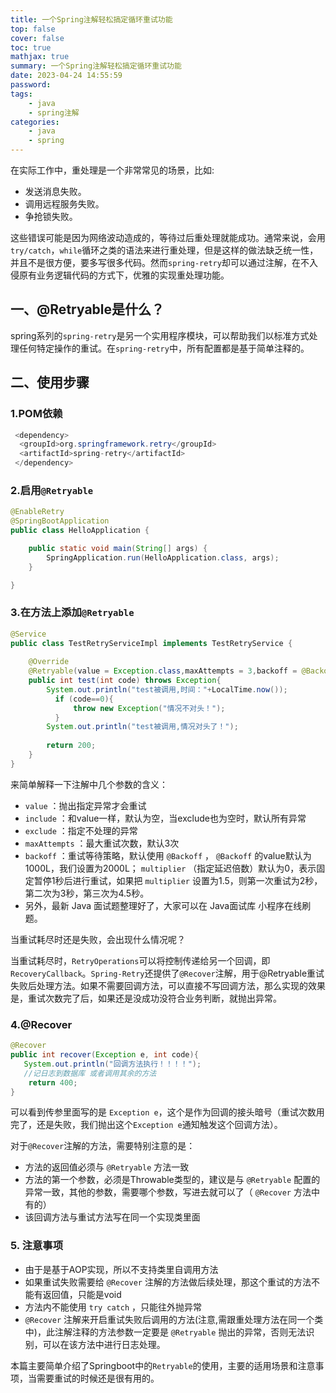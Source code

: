 ```yaml
---
title: 一个Spring注解轻松搞定循环重试功能
top: false
cover: false
toc: true
mathjax: true
summary: 一个Spring注解轻松搞定循环重试功能
date: 2023-04-24 14:55:59
password:
tags:
    - java
    - spring注解
categories:
    - java
    - spring
---
```

在实际工作中，重处理是一个非常常见的场景，比如:

 *  发送消息失败。
 *  调用远程服务失败。
 *  争抢锁失败。

这些错误可能是因为网络波动造成的，等待过后重处理就能成功。通常来说，会用`try/catch`，`while`循环之类的语法来进行重处理，但是这样的做法缺乏统一性，并且不是很方便，要多写很多代码。然而`spring-retry`却可以通过注解，在不入侵原有业务逻辑代码的方式下，优雅的实现重处理功能。

## 一、@Retryable是什么？ 

spring系列的`spring-retry`是另一个实用程序模块，可以帮助我们以标准方式处理任何特定操作的重试。在`spring-retry`中，所有配置都是基于简单注释的。

## 二、使用步骤 

### 1.POM依赖 

```java
 <dependency>
  <groupId>org.springframework.retry</groupId>
  <artifactId>spring-retry</artifactId>
 </dependency>
```

### 2.启用`@Retryable` 

```java
@EnableRetry
@SpringBootApplication
public class HelloApplication {

    public static void main(String[] args) {
        SpringApplication.run(HelloApplication.class, args);
    }

}
```

### 3.在方法上添加`@Retryable` 

```java
@Service
public class TestRetryServiceImpl implements TestRetryService {
 
    @Override
    @Retryable(value = Exception.class,maxAttempts = 3,backoff = @Backoff(delay = 2000,multiplier = 1.5))
    public int test(int code) throws Exception{
        System.out.println("test被调用,时间："+LocalTime.now());
          if (code==0){
              throw new Exception("情况不对头！");
          }
        System.out.println("test被调用,情况对头了！");
 
        return 200;
    }
}
```

来简单解释一下注解中几个参数的含义：

 *  `value` ：抛出指定异常才会重试
 *  `include` ：和value一样，默认为空，当exclude也为空时，默认所有异常
 *  `exclude` ：指定不处理的异常
 *  `maxAttempts` ：最大重试次数，默认3次
 *  `backoff` ：重试等待策略，默认使用 `@Backoff` ， `@Backoff` 的value默认为1000L，我们设置为2000L； `multiplier` （指定延迟倍数）默认为0，表示固定暂停1秒后进行重试，如果把 `multiplier` 设置为1.5，则第一次重试为2秒，第二次为3秒，第三次为4.5秒。
 *  另外，最新 Java 面试题整理好了，大家可以在 Java面试库 小程序在线刷题。

当重试耗尽时还是失败，会出现什么情况呢？

当重试耗尽时，`RetryOperations`可以将控制传递给另一个回调，即`RecoveryCallback`。`Spring-Retry`还提供了`@Recover`注解，用于@Retryable重试失败后处理方法。如果不需要回调方法，可以直接不写回调方法，那么实现的效果是，重试次数完了后，如果还是没成功没符合业务判断，就抛出异常。

### 4.@Recover 

```java
@Recover
public int recover(Exception e, int code){
   System.out.println("回调方法执行！！！！");
   //记日志到数据库 或者调用其余的方法
    return 400;
}
```

可以看到传参里面写的是 `Exception e`，这个是作为回调的接头暗号（重试次数用完了，还是失败，我们抛出这个`Exception e`通知触发这个回调方法）。

对于`@Recover`注解的方法，需要特别注意的是：

 *  方法的返回值必须与 `@Retryable` 方法一致
 *  方法的第一个参数，必须是Throwable类型的，建议是与 `@Retryable` 配置的异常一致，其他的参数，需要哪个参数，写进去就可以了（ `@Recover` 方法中有的）
 *  该回调方法与重试方法写在同一个实现类里面

### 5. 注意事项 

 *  由于是基于AOP实现，所以不支持类里自调用方法
 *  如果重试失败需要给 `@Recover` 注解的方法做后续处理，那这个重试的方法不能有返回值，只能是void
 *  方法内不能使用 `try catch` ，只能往外抛异常
 *  `@Recover` 注解来开启重试失败后调用的方法(注意,需跟重处理方法在同一个类中)，此注解注释的方法参数一定要是 `@Retryable` 抛出的异常，否则无法识别，可以在该方法中进行日志处理。

本篇主要简单介绍了Springboot中的`Retryable`的使用，主要的适用场景和注意事项，当需要重试的时候还是很有用的。